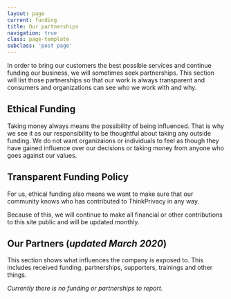 ```yaml
---
layout: page
current: funding
title: Our partnerships
navigation: true
class: page-template
subclass: 'post page'
---
```

In order to bring our customers the best possible services and continue funding our business, we will sometimes seek partnerships. This section will list those partnerships so that our work is always transparent and consumers and organizations can see who we work with and why.

## Ethical Funding

Taking money always means the possibility of being influenced. That is why we see it as our responsibility to be thoughtful about taking any outside funding. We do not want organizaions or individuals to feel as though they have gained influence over our decisions or taking money from anyone who goes against our values.

## Transparent Funding Policy

For us, ethical funding also means we want to make sure that our community knows who has contributed to ThinkPrivacy in any way.

Because of this, we will continue to make all financial or other contributions to this site public and will be updated monthly.

## Our Partners (*updated March 2020*)

This section shows what influences the company is exposed to. This includes received funding, partnerships, supporters, trainings and other things.

*Currently there is no funding or partnerships to report.*